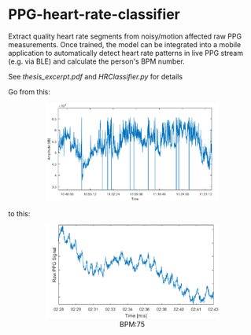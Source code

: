 # PPG-heart-rate-classifier
Extract quality heart rate segments from noisy/motion affected raw PPG measurements. Once trained, the model can be integrated into a mobile application to automatically detect heart rate patterns in live PPG stream (e.g. via BLE) and calculate the person's BPM number.

See _thesis_excerpt.pdf_ and _HRClassifier.py_ for details

Go from this:

<div style="text-align:center" align="center"><img src="figures/before.png" width="350"></div>

to this:

<div style="text-align:center" align="center"><img src="figures/after.png" width="350"><br />BPM:75</div>
